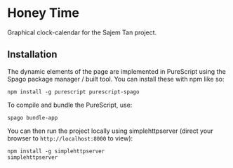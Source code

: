 # Honey Time
Graphical clock-calendar for the Sajem Tan project.

## Installation
The dynamic elements of the page are implemented in PureScript using the Spago
package manager / built tool. You can install these with npm like so:
```
npm install -g purescript purescript-spago
```

To compile and bundle the PureScript, use:
```
spago bundle-app
```

You can then run the project locally using simplehttpserver (direct your
browser to `http://localhost:8000` to view):
```
npm install -g simplehttpserver
simplehttpserver
```
